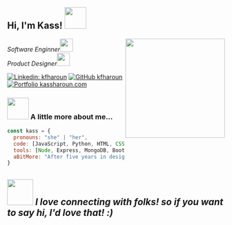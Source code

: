 <h2> Hi, I'm Kass! <img src="https://media.giphy.com/media/mGcNjsfWAjY5AEZNw6/giphy.gif" width="50"></h2>
<img align='right' src="https://i.giphy.com/media/v1.Y2lkPTc5MGI3NjExazVtZzF0ZWtidjN3bTJjcm1wcDF0ZXJ4OGx6cmU5NzZ6Mmw1NDAzcCZlcD12MV9pbnRlcm5hbF9naWZfYnlfaWQmY3Q9cw/dWxO36Jzd6bTSt5dIY/giphy.gif" width="230">
<p><em>Software Enginner<img src="https://media.giphy.com/media/fYSnHlufseco8Fh93Z/giphy.gif" width="30"></br>Product Designer<img src="https://media.giphy.com/media/WUlplcMpOCEmTGBtBW/giphy.gif" width="30"> 
</em></p>

[![Linkedin: kfharoun](https://img.shields.io/badge/-kfharoun-blue?style=flat-square&logo=Linkedin&logoColor=white&link=https://www.linkedin.com/in/kfharoun/)](https://www.linkedin.com/in/kfharoun/)
[![GitHub kfharoun](https://img.shields.io/github/followers/kfharoun?label=follow&style=social)](https://github.com/kfharoun)
[![Portfolio kassharoun.com](https://img.shields.io/badge/Portfolio-Flower.svg?style=flat-square&logoColor=white)](https://kassharoun.com/)

### <img src="https://media.giphy.com/media/VgCDAzcKvsR6OM0uWg/giphy.gif" width="50"> A little more about me...  

```javascript
const kass = {
  pronouns: "she" | "her",
  code: [JavaScript, Python, HTML, CSS, React, SCSS],
  tools: [Node, Express, MongoDB, Bootstrap, Figma],
  aBitMore: "After five years in design, I'm transitioning my career into tech! I’m excited to blend my design background with coding to bring innovative ideas to life :)"
}
```

<img src="https://media.giphy.com/media/LnQjpWaON8nhr21vNW/giphy.gif" width="60"> <em><b>I love connecting with folks!</b> so if you want to say <b>hi, I'd love that!</b> :)</em>
---

